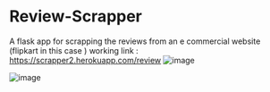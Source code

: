 # Review-Scrapper

A flask app for scrapping the reviews from an e commercial website (flipkart in this case )
working link : https://scrapper2.herokuapp.com/review
![image](https://user-images.githubusercontent.com/36627315/120906363-78334a80-c676-11eb-8dab-3478f19af80a.png)

![image](https://user-images.githubusercontent.com/36627315/120906350-5e920300-c676-11eb-85f3-1a5953f8dc85.png)
